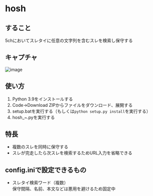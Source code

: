 # hosh
## すること
5chにおいてスレタイに任意の文字列を含むスレを検索し保守する
## キャプチャ
![image](https://user-images.githubusercontent.com/49256667/97784682-9ec26c00-1be3-11eb-97fa-aa248248933b.png)
## 使い方
1. Python 3.9をインストールする
2. Code→Download ZIPからファイルをダウンロード、展開する
3. setup.batを実行する（もしくは`python setup.py install`を実行する）
4. hosh_~.pyを実行する
## 特長
* 複数のスレを同時に保守する
* スレが完走したら次スレを検索するためURL入力を省略できる
## config.iniで設定できるもの
* スレタイ検索ワード（複数）    
保守間隔、名前、本文などは悪用を避けるため固定中